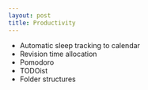 ```yaml
---
layout: post
title: Productivity
---
```



- Automatic sleep tracking to calendar
- Revision time allocation
- Pomodoro
- TODOist
- Folder structures